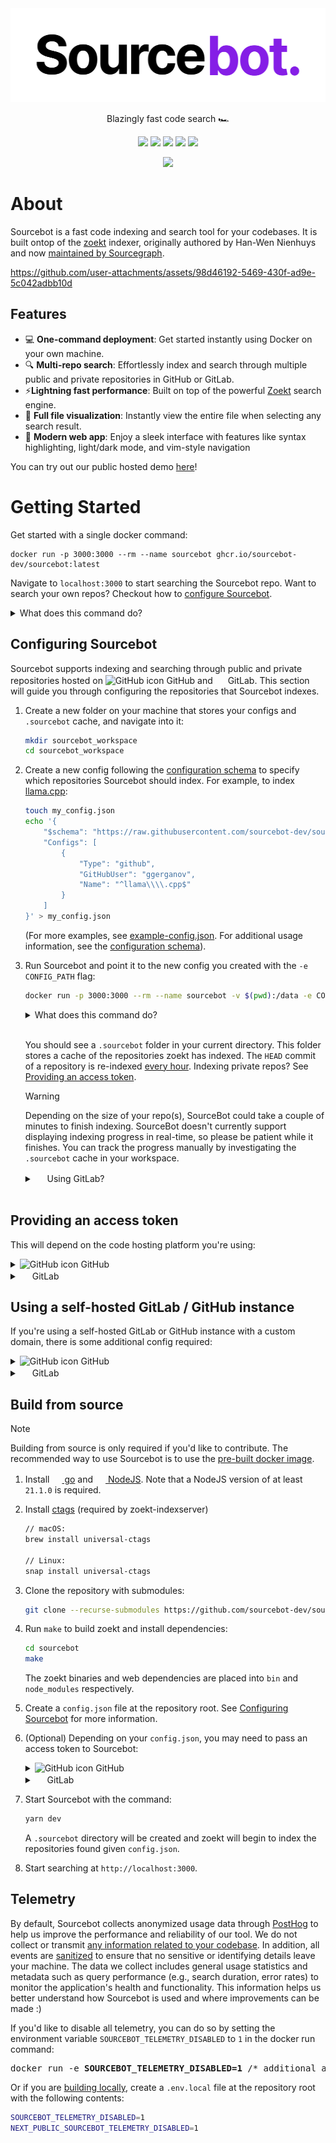 
<div align="center">
<picture>
  <source media="(prefers-color-scheme: dark)" srcset=".github/images/logo_dark.png">
  <img height="150" src=".github/images/logo_light.png">
</picture>
</div>
<p align="center">
Blazingly fast code search 🏎️
</p>
<p align="center">
  <a href="https://demo.sourcebot.dev"><img src="https://img.shields.io/badge/Try the Demo!-blue?logo=googlechrome&logoColor=orange"/></a>
  <a href="mailto:brendan@sourcebot.dev"><img src="https://img.shields.io/badge/Email%20Us-brightgreen" /></a>
  <a href="https://github.com/sourcebot-dev/sourcebot/blob/main/LICENSE"><img src="https://img.shields.io/github/license/sourcebot-dev/sourcebot"/></a>
  <a href="https://github.com/sourcebot-dev/sourcebot/actions/workflows/ghcr-publish.yml"><img src="https://img.shields.io/github/actions/workflow/status/sourcebot-dev/sourcebot/ghcr-publish.yml"/><a>
  <a href="https://github.com/sourcebot-dev/sourcebot/stargazers"><img src="https://img.shields.io/github/stars/sourcebot-dev/sourcebot" /></a>
</p>
<p align="center">
<p align="center">
    <a href="https://discord.gg/6Fhp27x7Pb"><img src="https://dcbadge.limes.pink/api/server/https://discord.gg/6Fhp27x7Pb?style=flat"/></a>
</p>
</p>

# About

Sourcebot is a fast code indexing and search tool for your codebases. It is built ontop of the [zoekt](https://github.com/sourcegraph/zoekt) indexer, originally authored by Han-Wen Nienhuys and now [maintained by Sourcegraph](https://sourcegraph.com/blog/sourcegraph-accepting-zoekt-maintainership).

https://github.com/user-attachments/assets/98d46192-5469-430f-ad9e-5c042adbb10d


## Features
- 💻 **One-command deployment**: Get started instantly using Docker on your own machine.
- 🔍 **Multi-repo search**: Effortlessly index and search through multiple public and private repositories in GitHub or GitLab.
- ⚡**Lightning fast performance**: Built on top of the powerful [Zoekt](https://github.com/sourcegraph/zoekt) search engine.
- 📂 **Full file visualization**: Instantly view the entire file when selecting any search result.
- 🎨 **Modern web app**: Enjoy a sleek interface with features like syntax highlighting, light/dark mode, and vim-style navigation 

You can try out our public hosted demo [here](https://demo.sourcebot.dev/)!

# Getting Started

Get started with a single docker command:

```
docker run -p 3000:3000 --rm --name sourcebot ghcr.io/sourcebot-dev/sourcebot:latest
```

Navigate to `localhost:3000` to start searching the Sourcebot repo. Want to search your own repos? Checkout how to [configure Sourcebot](#configuring-sourcebot).

<details>
<summary>What does this command do?</summary>

- Pull and run the Sourcebot docker image from [ghcr.io/sourcebot-dev/sourcebot:latest](https://github.com/sourcebot-dev/sourcebot/pkgs/container/sourcebot). Make sure you have [docker installed](https://docs.docker.com/get-started/get-docker/).
- Read the repos listed in [default config](./default-config.json) and start indexing them.
- Map port 3000 between your machine and the docker image.
- Starts the web server on port 3000.
</details>

## Configuring Sourcebot

Sourcebot supports indexing and searching through public and private repositories hosted on 
<picture>
    <source media="(prefers-color-scheme: dark)" srcset=".github/images/github-favicon-inverted.png">
    <img src="https://github.com/favicon.ico" width="16" height="16" alt="GitHub icon">
</picture> GitHub and <img src="https://gitlab.com/favicon.ico" width="16" height="16" /> GitLab. This section will guide you through configuring the repositories that Sourcebot indexes. 

1. Create a new folder on your machine that stores your configs and `.sourcebot` cache, and navigate into it:
    ```sh
    mkdir sourcebot_workspace
    cd sourcebot_workspace
    ```

2. Create a new config following the [configuration schema](./schemas/index.json) to specify which repositories Sourcebot should index. For example, to index [llama.cpp](https://github.com/ggerganov/llama.cpp):

    ```sh
    touch my_config.json
    echo '{
        "$schema": "https://raw.githubusercontent.com/sourcebot-dev/sourcebot/main/schemas/index.json",
        "Configs": [
            {
                "Type": "github",
                "GitHubUser": "ggerganov",
                "Name": "^llama\\\\.cpp$"
            }
        ]
    }' > my_config.json
    ```

    (For more examples, see [example-config.json](./example-config.json). For additional usage information, see the [configuration schema](./schemas/index.json)).

3. Run Sourcebot and point it to the new config you created with the `-e CONFIG_PATH` flag:

    ```sh
    docker run -p 3000:3000 --rm --name sourcebot -v $(pwd):/data -e CONFIG_PATH=/data/my_config.json ghcr.io/sourcebot-dev/sourcebot:latest
    ```

    <details>
    <summary>What does this command do?</summary>

    - Pull and run the Sourcebot docker image from [ghcr.io/sourcebot-dev/sourcebot:latest](https://github.com/sourcebot-dev/sourcebot/pkgs/container/sourcebot).
    - Mount the current directory (`-v $(pwd):/data`) to allow Sourcebot to persist the `.sourcebot` cache.
    - Mirrors (clones) llama.cpp at `HEAD` into `.sourcebot/github/ggerganov/llama.cpp`.
    - Indexes llama.cpp into a .zoekt index file in `.sourcebot/index/`.
    - Map port 3000 between your machine and the docker image.
    - Starts the web server on port 3000.
    </details>
    <br>

    You should see a `.sourcebot` folder in your current directory. This folder stores a cache of the repositories zoekt has indexed. The `HEAD` commit of a repository is re-indexed [every hour](https://github.com/sourcebot-dev/zoekt/blob/11b7713f1fb511073c502c41cea413d616f7761f/cmd/zoekt-indexserver/main.go#L86). Indexing private repos? See [Providing an access token](#providing-an-access-token).

    >[!WARNING]
    > Depending on the size of your repo(s), SourceBot could take a couple of minutes to finish indexing. SourceBot doesn't currently support displaying indexing progress in real-time, so please be patient while it finishes. You can track the progress manually by investigating the `.sourcebot` cache in your workspace.

    <details>
    <summary><img src="https://gitlab.com/favicon.ico" width="16" height="16" /> Using GitLab?</summary>

    _tl;dr: A `GITLAB_TOKEN` is required to index GitLab repositories (both private & public). See [Providing an access token](#providing-an-access-token)._

    Currently, the GitLab indexer is restricted to only indexing repositories that the associated `GITLAB_TOKEN` has access to. For example, if the token has access to `foo`, `bar`, and `baz` repositories, the following config will index all three:

    ```sh
    {
        "$schema": "https://raw.githubusercontent.com/sourcebot-dev/sourcebot/main/schemas/index.json",
        "Configs": [
            {
                "Type": "gitlab"
            }
        ]
    }
    ```

    See [Providing an access token](#providing-an-access-token).
    </details>
    </br>

## Providing an access token
This will depend on the code hosting platform you're using:

<div>
<details>
<summary>
<picture>
    <source media="(prefers-color-scheme: dark)" srcset=".github/images/github-favicon-inverted.png">
    <img src="https://github.com/favicon.ico" width="16" height="16" alt="GitHub icon">
</picture> GitHub
</summary>

In order to index private repositories, you'll need to generate a GitHub Personal Access Token (PAT) and pass it to Sourcebot. Create a new PAT [here](https://github.com/settings/tokens/new) and make sure you select the `repo` scope:

![GitHub PAT creation](.github/images/github-pat-creation.png)

You'll need to pass this PAT each time you run Sourcebot by setting the `GITHUB_TOKEN` environment variable:

<pre>
docker run -p 3000:3000 --rm --name sourcebot -e <b>GITHUB_TOKEN=[your-github-token]</b> -e CONFIG_PATH=/data/my_config.json -v $(pwd):/data ghcr.io/sourcebot-dev/sourcebot:latest
</pre>
</details>

<details>
<summary><img src="https://gitlab.com/favicon.ico" width="16" height="16" /> GitLab</summary>

>[!NOTE]
> An access token is <b>required</b> to index GitLab repositories (both private & public) since the GitLab indexer needs the token to determine which repositories to index. See [example-config.json](./example-config.json) for example usage.

Generate a GitLab Personal Access Token (PAT) [here](https://gitlab.com/-/user_settings/personal_access_tokens) and make sure you select the `read_api` scope:

![GitLab PAT creation](.github/images/gitlab-pat-creation.png)

You'll need to pass this PAT each time you run Sourcebot by setting the `GITLAB_TOKEN` environment variable:

<pre>
docker run -p 3000:3000 --rm --name sourcebot -e <b>GITLAB_TOKEN=[your-gitlab-token]</b> -e CONFIG_PATH=/data/my_config.json -v $(pwd):/data ghcr.io/sourcebot-dev/sourcebot:latest
</pre>

</details>

</div>

## Using a self-hosted GitLab / GitHub instance

If you're using a self-hosted GitLab or GitHub instance with a custom domain, there is some additional config required:

<div>
<details>
<summary>
<picture>
    <source media="(prefers-color-scheme: dark)" srcset=".github/images/github-favicon-inverted.png">
    <img src="https://github.com/favicon.ico" width="16" height="16" alt="GitHub icon">
</picture> GitHub
</summary>

1. In your config, add the `GitHubURL` field to point to your deployment's URL. For example:
    ```json
    {
        "$schema": "https://raw.githubusercontent.com/sourcebot-dev/sourcebot/main/schemas/index.json",
        "Configs": [
            {
                "Type": "github",
                "GitHubUrl": "https://github.example.com"
            }
        ]
    }

2. Set the `GITHUB_HOSTNAME` environment variable to your deployment's hostname. For example:
    <pre>
    docker run -e <b>GITHUB_HOSTNAME=github.example.com</b> /* additional args */ ghcr.io/sourcebot-dev/sourcebot:latest
    </pre>


</details>

<details>
<summary><img src="https://gitlab.com/favicon.ico" width="16" height="16" /> GitLab</summary>


1. In your config, add the `GitLabURL` field to point to your deployment's URL. For example:
    ```json
    {
        "$schema": "https://raw.githubusercontent.com/sourcebot-dev/sourcebot/main/schemas/index.json",
        "Configs": [
            {
                "Type": "gitlab",
                "GitLabURL": "https://gitlab.example.com"
            }
        ]
    }
    ```

2. Set the `GITLAB_HOSTNAME` environment variable to your deployment's hostname. For example:

    <pre>
    docker run -e <b>GITLAB_HOSTNAME=gitlab.example.com</b> /* additional args */ ghcr.io/sourcebot-dev/sourcebot:latest
    </pre>

</details>

</div>

## Build from source
>[!NOTE]
> Building from source is only required if you'd like to contribute. The recommended way to use Sourcebot is to use the [pre-built docker image](https://github.com/sourcebot-dev/sourcebot/pkgs/container/sourcebot).

1. Install <a href="https://go.dev/doc/install"><img src="https://go.dev/favicon.ico" width="16" height="16"> go</a> and <a href="https://nodejs.org/"><img src="https://nodejs.org/favicon.ico" width="16" height="16"> NodeJS</a>. Note that a NodeJS version of at least `21.1.0` is required.

2. Install [ctags](https://github.com/universal-ctags/ctags) (required by zoekt-indexserver)
    ```sh
    // macOS:
    brew install universal-ctags

    // Linux:
    snap install universal-ctags
    ```

3. Clone the repository with submodules:
    ```sh
    git clone --recurse-submodules https://github.com/sourcebot-dev/sourcebot.git
    ```

4. Run `make` to build zoekt and install dependencies:
    ```sh
    cd sourcebot
    make
    ```

    The zoekt binaries and web dependencies are placed into `bin` and `node_modules` respectively.

5. Create a `config.json` file at the repository root. See [Configuring Sourcebot](#configuring-sourcebot) for more information.

6. (Optional) Depending on your `config.json`, you may need to pass an access token to Sourcebot:

    <div>
    <details>
    <summary>
    <picture>
        <source media="(prefers-color-scheme: dark)" srcset=".github/images/github-favicon-inverted.png">
        <img src="https://github.com/favicon.ico" width="16" height="16" alt="GitHub icon">
    </picture>
    GitHub
    </summary>

    First, generate a personal access token (PAT). See [Providing an access token](#providing-an-access-token).

    Next, Create a text file named `.github-token` **in your home directory** and paste the token in it. The file should look like:
    ```sh
    ghp_...
    ```
    zoekt will [read this file](https://github.com/sourcebot-dev/zoekt/blob/6a5753692b46e669f851ab23211e756a3677185d/cmd/zoekt-mirror-github/main.go#L60) to authenticate with GitHub.
    </details>

    <details>
    <summary>
        <img src="https://gitlab.com/favicon.ico" width="16" height="16" /> GitLab
    </summary>
    First, generate a personal access token (PAT). See [Providing an access token](#providing-an-access-token).

    Next, Create a text file named `.gitlab-token` **in your home directory** and paste the token in it. The file should look like:
    ```sh
    glpat-...
    ```
    zoekt will [read this file](https://github.com/sourcebot-dev/zoekt/blob/11b7713f1fb511073c502c41cea413d616f7761f/cmd/zoekt-mirror-gitlab/main.go#L43) to authenticate with GitLab.
    </details>
    </div>

7. Start Sourcebot with the command:
    ```sh
    yarn dev
    ```

    A `.sourcebot` directory will be created and zoekt will begin to index the repositories found given `config.json`.

8. Start searching at `http://localhost:3000`.

## Telemetry

By default, Sourcebot collects anonymized usage data through [PostHog](https://posthog.com/) to help us improve the performance and reliability of our tool. We do not collect or transmit [any information related to your codebase](https://demo.sourcebot.dev/search?query=captureEvent%20repo%3Asourcebot%20case%3Ano). In addition, all events are [sanitized](./src/app/posthogProvider.tsx) to ensure that no sensitive or identifying details leave your machine. The data we collect includes general usage statistics and metadata such as query performance (e.g., search duration, error rates) to monitor the application's health and functionality. This information helps us better understand how Sourcebot is used and where improvements can be made :)

If you'd like to disable all telemetry, you can do so by setting the environment variable `SOURCEBOT_TELEMETRY_DISABLED` to `1` in the docker run command:

<pre>
docker run -e <b>SOURCEBOT_TELEMETRY_DISABLED=1</b> /* additional args */ ghcr.io/sourcebot-dev/sourcebot:latest
</pre>

Or if you are [building locally](#build-from-source), create a `.env.local` file at the repository root with the following contents:
```sh
SOURCEBOT_TELEMETRY_DISABLED=1
NEXT_PUBLIC_SOURCEBOT_TELEMETRY_DISABLED=1
```
